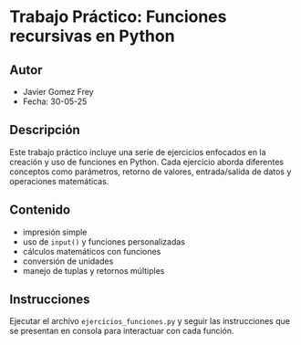 # Trabajo Práctico: Funciones recursivas en Python

## Autor
- Javier Gomez Frey
- Fecha: 30-05-25

## Descripción
Este trabajo práctico incluye una serie de ejercicios enfocados en la creación y uso de funciones en Python. Cada ejercicio aborda diferentes conceptos como parámetros, retorno de valores, entrada/salida de datos y operaciones matemáticas.

## Contenido
- impresión simple
- uso de `input()` y funciones personalizadas
- cálculos matemáticos con funciones
- conversión de unidades
- manejo de tuplas y retornos múltiples

## Instrucciones
Ejecutar el archivo `ejercicios_funciones.py` y seguir las instrucciones que se presentan en consola para interactuar con cada función.
